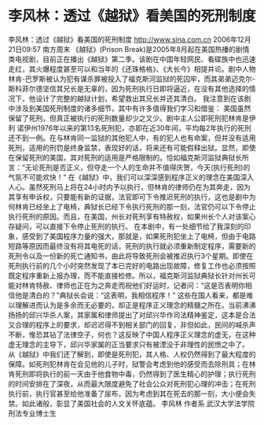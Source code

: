 # 李风林：透过《越狱》看美国的死刑制度

李风林：透过《越狱》看美国的死刑制度
http://www.sina.com.cn 2006年12月21日09:57 南方周末
《越狱》(Prison Break)是2005年8月起在美国热播的剧情类电视剧，目前正在播出《越狱》第二季。该剧在中国年轻网民、看碟族中也迅速走红，其火爆程度甚至可以和当年的《还珠格格》、《大长今》相提并论。剧中人物林肯-巴罗斯被认为犯有谋杀罪被投入了福克斯河监狱的死囚牢，而其弟弟迈克尔-斯科菲尔德坚信其兄长是无辜的，因为死刑执行日即将逼近，在没有其他选择的情况下，他设计了完整的越狱计划，希望救出其兄长并还其清白。
我注意到在该剧中涉及到美国死刑制度的诸多细节，其中有许多值得我们学习和借鉴：
美国虽然保留了死刑，但真正被执行的死刑数量却少之又少。剧中主人公即死刑犯林肯是伊 利 诺伊州1976年以来的第13名死刑犯，亦即在近30年间，平均每2年执行的死刑还不到一例。在与林肯同一监狱的其他犯人中，有的犯人也有命案，但并没有适用死刑，适用的刑罚是终身监禁，表现好的话，将来还有可能假释出狱。显然，即使在保留死刑的美国，其对死刑的适用是严格限制的。恰如福克斯河监狱典狱长所言：“无论死刑是否正义，但夺走一个人的生命并不值得庆贺，今天(执行死刑)的气氛不可能欢快！”
在《越狱》中，我们可以深深感到程序正义的理念在美国深入人心。虽然死刑马上将在24小时内予以执行，但林肯的律师仍在为其奔走，因为其享有申诉权，只要能有新的证据，法官即可下令推迟死刑的执行，这也是剧中为何林肯已经坐上了电椅，典狱长已经下令执行死刑的那一刻，法官仍可以下令停止执行死刑的原因。而且，在美国，州长对死刑享有特赦权，如果州长个人对该案心存疑问，可以直接下令停止死刑的执行。
在本剧中，有一处细节给了我深刻的印象，感受到了美国程序力量的强大，那就是，如果死刑犯坐上了电椅，但由于电路短路等原因而最终没有将其电死的话，死刑的执行就必须重新制定程序，需要新的死刑令以及一份新的死亡通知书，由此将导致死刑会被推迟执行3个星期。即使在死刑执行前的几个小时突然发现了本已完好的电路出现故障，修复工作也必须按照既定程序重新上报办理，而不能直接检修。所以，福克斯河监狱典狱长针对州长可能对林肯特赦、律师也正在为之奔走而祝他们好运时，记者问：“这是否表明你相信他是清白的？”典狱长会说：“这表明，我相信程序！”
这些在国人看来，都是难以理解进而认为是多余而无必要的，却正是程序正义理念的精髓之所在。当前沸沸扬扬的邱兴华杀人案，其家属和律师提出了对邱兴华作司法精神鉴定，这本是合法又合理的程序上的要求，却迟迟得不到相关部门的回复，非但如此，民间的喊杀声不断，惟恐其钻了法律空子，何也？这反映了中国人程序正义理念的虚无，在这种虚无理念的主导下，邱兴华家属的正当要求只有被湮没于非理性的民愤之中了。
从《越狱》中我们还了解到，即使是死刑犯，其人格、人权仍然得到了最大程度的保障。如死刑犯林肯在会见他的儿子时，狱警会考虑到他的感受而去除刑具；在林肯死刑即将执行的前一天由于他食物中毒，仍然得到了医生精心的护理；执行死刑的时间安排在了深夜，从而最大限度避免了社会公众对死刑犯心理的冲击；在死刑执行前，执行官甚至给他准备了尿布，因为考虑到其在死去的那一刻，大小便会失禁。如此诸般，彰显了美国社会的人文关怀底蕴。
    李风林 作者系
武汉大学法学院刑法专业博士生

